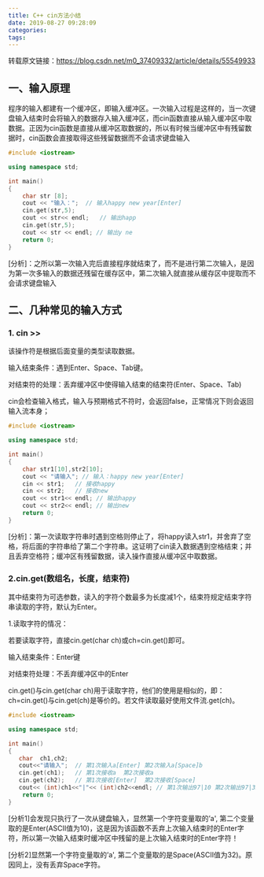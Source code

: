 ```yaml
---
title: C++ cin方法小结
date: 2019-08-27 09:28:09
categories:
tags:
---
```


转载原文链接：https://blog.csdn.net/m0_37409332/article/details/55549933

##  一、输入原理
程序的输入都建有一个缓冲区，即输入缓冲区。一次输入过程是这样的，当一次键盘输入结束时会将输入的数据存入输入缓冲区，而cin函数直接从输入缓冲区中取数据。正因为cin函数是直接从缓冲区取数据的，所以有时候当缓冲区中有残留数据时，cin函数会直接取得这些残留数据而不会请求键盘输入

```c++
#include <iostream>

using namespace std;

int main()
{
    char str [8];
    cout << "输入：";  // 输入happy new year[Enter]
    cin.get(str,5);
    cout << str<< endl;   // 输出happ
    cin.get(str,5);
    cout << str << endl; // 输出y ne
    return 0;
}
```
[分析]：之所以第一次输入完后直接程序就结束了，而不是进行第二次输入，是因为第一次多输入的数据还残留在缓存区中，第二次输入就直接从缓存区中提取而不会请求键盘输入

## 二、几种常见的输入方式

### 1. cin >>
该操作符是根据后面变量的类型读取数据。

输入结束条件：遇到Enter、Space、Tab键。

对结束符的处理：丢弃缓冲区中使得输入结束的结束符(Enter、Space、Tab)

cin会检查输入格式，输入与预期格式不符时，会返回false，正常情况下则会返回输入流本身；

```c++
#include <iostream>

using namespace std;

int main()
{
    char str1[10],str2[10]; 
    cout << "请输入"; // 输入：happy new year[Enter]
    cin << str1;   // 接收happy  
    cin << str2;   // 接收new
    cout << str1<< endl; // 输出happy 
    cout << str2<< endl; // 输出new
    return 0;
}
```
[分析]：第一次读取字符串时遇到空格则停止了，将happy读入str1，并舍弃了空格，将后面的字符串给了第二个字符串。这证明了cin读入数据遇到空格结束；并且丢弃空格符；缓冲区有残留数据，读入操作直接从缓冲区中取数据。

### 2.cin.get(数组名，长度，结束符) 
其中结束符为可选参数，读入的字符个数最多为长度减1个，结束符规定结束字符串读取的字符，默认为Enter。

1.读取字符的情况：

若要读取字符，直接cin.get(char ch)或ch=cin.get()即可。

输入结束条件：Enter键

对结束符处理：不丢弃缓冲区中的Enter

cin.get()与cin.get(char ch)用于读取字符，他们的使用是相似的，即：ch=cin.get()与cin.get(ch)是等价的。若文件读取最好使用文件流.get(ch)。

```c++
#include <iostream>

using namespace std;

int main()
{
   char  ch1,ch2;
   cout<<"请输入";  // 第1次输入a[Enter] 第2次输入a[Space]b
   cin.get(ch1);   // 第1次接收a  第2次接收a
   cin.get(ch2);   // 第1次接收[Enter]  第2次接收[Space]
   cout<< (int)ch1<<"|"<< (int)ch2<<endl; // 第1次输出97|10 第2次输出97|32
    return 0;
}
```

[分析1]会发现只执行了一次从键盘输入，显然第一个字符变量取的’a', 第二个变量取的是Enter(ASCII值为10)，这是因为该函数不丢弃上次输入结束时的Enter字符，所以第一次输入结束时缓冲区中残留的是上次输入结束时的Enter字符！

[分析2]显然第一个字符变量取的’a', 第二个变量取的是Space(ASCII值为32)。原因同上，没有丢弃Space字符。

